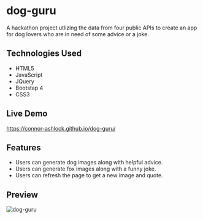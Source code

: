 # dog-guru
A hackathon project utlizing the data from four public APIs to create an app for dog lovers who are in need of some advice or a joke.

## Technologies Used
- HTML5
- JavaScript
- JQuery
- Bootstap 4
- CSS3

## Live Demo
https://connor-ashlock.github.io/dog-guru/

## Features
- Users can generate dog images along with helpful advice.
- Users can generate fox images along with a funny joke.
- Users can refresh the page to get a new image and quote.

## Preview
<p>
  <img src="images/dog-guru-v2.gif" alt="dog-guru">
</p>
